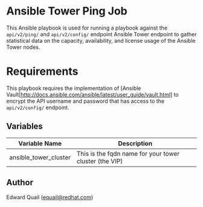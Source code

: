 # Ansible Tower Ping Job

This Ansible playbook is used for running a playbook against the `api/v2/ping/` and `api/v2/config/` endpoint Ansible Tower endpoint to gather statistical data on the capacity, availability, and license usage of the Ansible Tower nodes.

# Requirements

This playbook requires the implementation of [Ansible Vault|http://docs.ansible.com/ansible/latest/user_guide/vault.html] to encrypt the API username and password that has access to the `api/v2/config/` endpoint.

## Variables

Variable Name         | Description
--- | ---
ansible_tower_cluster | This is the fqdn name for your tower cluster (the VIP)

## Author

Edward Quail (equail@redhat.com)